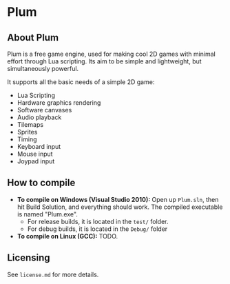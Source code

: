 Plum
====

About Plum
----------

Plum is a free game engine, used for making cool 2D games with minimal effort through Lua scripting. Its aim to be simple and lightweight, but simultaneously powerful.

It supports all the basic needs of a simple 2D game:

* Lua Scripting
* Hardware graphics rendering
* Software canvases
* Audio playback
* Tilemaps
* Sprites
* Timing
* Keyboard input
* Mouse input
* Joypad input


How to compile
--------------

- **To compile on Windows (Visual Studio 2010):**
  Open up `Plum.sln`, then hit Build Solution, and everything should work.
  The compiled executable is named "Plum.exe".
  - For release builds, it is located in the `test/` folder.
  - For debug builds, it is located in the `Debug/` folder
- **To compile on Linux (GCC):** TODO.

Licensing
---------

See `license.md` for more details.
